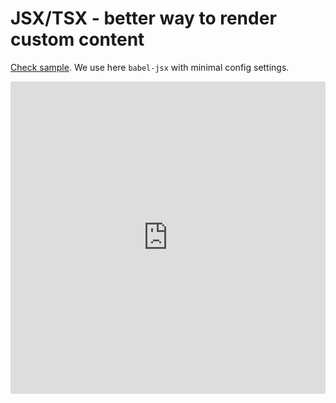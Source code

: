# JSX/TSX - better way to render custom content

[Check sample](https://codesandbox.io/s/revo-grid-vanilla-jsx-zj0q6?file=/src/index.js).
We use here `babel-jsx` with minimal config settings.

<ClientOnly>
  <iframe src="https://codesandbox.io/embed/revo-grid-vanilla-jsx-zj0q6?fontsize=14&hidenavigation=1&theme=dark"
     style="width:100%; height:500px; border:0; border-radius: 4px; overflow:hidden;"
     title="revo-grid-vanilla-jsx"
     allow="accelerometer; ambient-light-sensor; camera; encrypted-media; geolocation; gyroscope; hid; microphone; midi; payment; usb; vr; xr-spatial-tracking"
     sandbox="allow-forms allow-modals allow-popups allow-presentation allow-same-origin allow-scripts"></iframe>
</ClientOnly>
